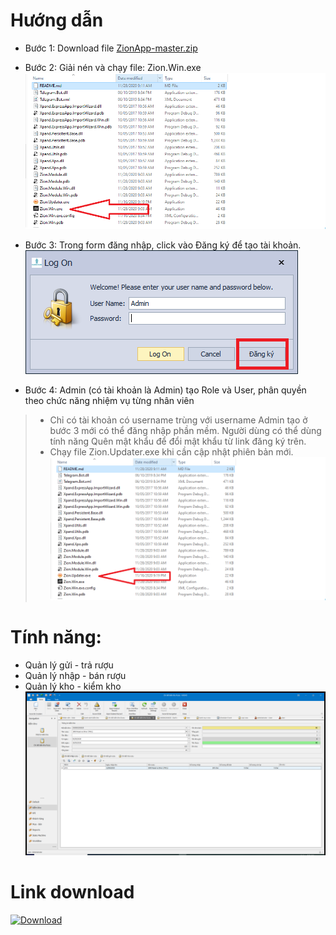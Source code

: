 # Hướng dẫn
- Bước 1: Download file  [ZionApp-master.zip](https://github.com/dongocquy/ZionApp/archive/master.zip)
- Bước 2: Giải nén và chạy file: Zion.Win.exe
![KASHO.Win.exe](https://github.com/dongocquy/ZionApp/blob/master/Images/zion.win.exe.png?raw=true)

- Bước 3: Trong form đăng nhập, click vào Đăng ký để tạo tài khoản. \
![Download](https://github.com/dongocquy/ZionApp/blob/master/Images/loginform.png?raw=true)
- Bước 4: Admin (có tài khoản là Admin) tạo Role và User, phân quyền theo chức năng nhiệm vụ từng nhân viên
> - Chỉ có tài khoản có username trùng với username Admin tạo ở bước 3 mới có thể đăng nhập phần mềm. Người dùng có thể dùng tính năng Quên mật khẩu để đổi mật khẩu từ link đăng ký trên.
> - Chạy file Zion.Updater.exe khi cần cập nhật phiên bản mới.\
![Download](https://github.com/dongocquy/ZionApp/blob/master/Images/Zion.Updater.png?raw=true)
# Tính năng:
  - Quản lý gửi - trả rượu
  - Quản lý nhập - bán rượu
  - Quản lý kho - kiểm kho\
![Download](https://github.com/dongocquy/ZionApp/blob/master/Images/kiemkho.png?raw=true)
# Link download
[![Download](https://images-na.ssl-images-amazon.com/images/I/418eAHsdh0L.png)](https://github.com/dongocquy/ZionApp/archive/master.zip)